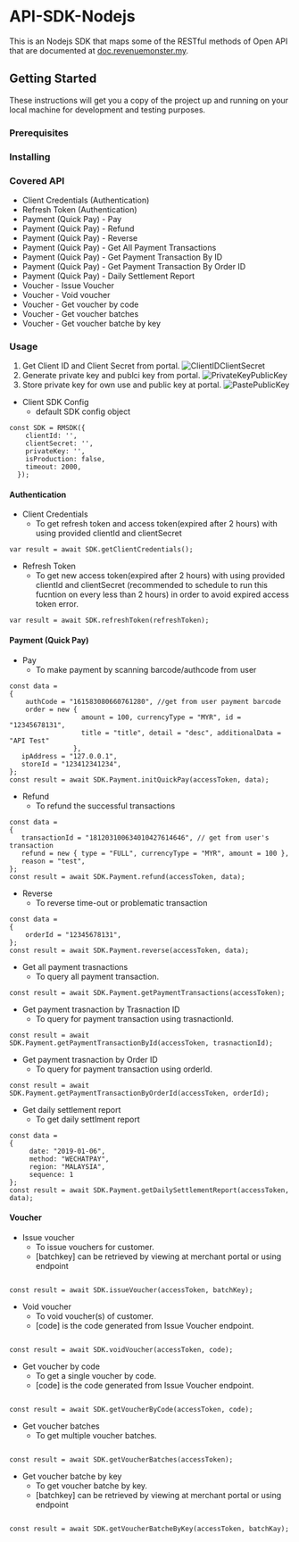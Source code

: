 # API-SDK-Nodejs
This is an Nodejs SDK that maps some of the RESTful methods of Open API that are documented at [doc.revenuemonster.my](https://doc.revenuemonster.my/).

## Getting Started

These instructions will get you a copy of the project up and running on your local machine for development and testing purposes. 

### Prerequisites



### Installing



### Covered API
* Client Credentials (Authentication)
* Refresh Token (Authentication)
* Payment (Quick Pay) - Pay
* Payment (Quick Pay) - Refund
* Payment (Quick Pay) - Reverse
* Payment (Quick Pay) - Get All Payment Transactions
* Payment (Quick Pay) - Get Payment Transaction By ID
* Payment (Quick Pay) - Get Payment Transaction By Order ID
* Payment (Quick Pay) - Daily Settlement Report
* Voucher - Issue Voucher
* Voucher - Void voucher
* Voucher - Get voucher by code
* Voucher - Get voucher batches
* Voucher - Get voucher batche by key



### Usage
1. Get Client ID and Client Secret from portal.
![ClientIDClientSecret](https://storage.googleapis.com/rm-portal-assets/img/rm-landing/clientIDclientSecret.png)
2. Generate private key and publci key from portal. 
![PrivateKeyPublicKey](https://storage.googleapis.com/rm-portal-assets/img/rm-landing/privateKeypublicKey.PNG)
3. Store private key for own use and public key at portal.
![PastePublicKey](https://storage.googleapis.com/rm-portal-assets/img/rm-landing/pastePublicKey.png)


* Client SDK Config
    * default SDK config object 
```
const SDK = RMSDK({
    clientId: '',
    clientSecret: '',
    privateKey: '',
    isProduction: false,
    timeout: 2000,
  });
```

#### Authentication


* Client Credentials
    * To get refresh token and access token(expired after 2 hours) with using provided clientId and clientSecret
```
var result = await SDK.getClientCredentials();
```



* Refresh Token
    * To get new access token(expired after 2 hours) with using provided clientId and clientSecret (recommended to schedule to run this fucntion on every less than 2 hours) in order to avoid expired access token error.
```
var result = await SDK.refreshToken(refreshToken);
```



#### Payment (Quick Pay)


* Pay
    * To make payment by scanning barcode/authcode from user
```
const data =
{
    authCode = "161583080660761280", //get from user payment barcode
    order = new { 
                  amount = 100, currencyType = "MYR", id = "12345678131", 
                  title = "title", detail = "desc", additionalData = "API Test" 
                },
   ipAddress = "127.0.0.1",
   storeId = "123412341234", 
};
const result = await SDK.Payment.initQuickPay(accessToken, data);
```



* Refund
    * To refund the successful transactions 
```
const data =
{
   transactionId = "181203100634010427614646", // get from user's transaction 
   refund = new { type = "FULL", currencyType = "MYR", amount = 100 },
   reason = "test",
};
const result = await SDK.Payment.refund(accessToken, data);
```



* Reverse
    * To reverse time-out or problematic transaction
```
const data = 
{
    orderId = "12345678131",
};
const result = await SDK.Payment.reverse(accessToken, data);
```



* Get all payment trasnactions
    * To query all payment transaction.
    
```
const result = await SDK.Payment.getPaymentTransactions(accessToken);
```



* Get payment trasnaction by Trasnaction ID
    * To query for payment transaction using trasnactionId.

    
```
const result = await SDK.Payment.getPaymentTransactionById(accessToken, trasnactionId);
```



* Get payment trasnaction by Order ID
    * To query for payment transaction using orderId.
    
```
const result = await SDK.Payment.getPaymentTransactionByOrderId(accessToken, orderId);
```



* Get daily settlement report
    * To get daily settlment report 
```
const data = 
{
     date: "2019-01-06",
     method: "WECHATPAY",
     region: "MALAYSIA",
     sequence: 1
};
const result = await SDK.Payment.getDailySettlementReport(accessToken, data);
```



#### Voucher


* Issue voucher
    * To issue vouchers for customer. 
    * [batchkey] can be retrieved by viewing at merchant portal or using endpoint
```

const result = await SDK.issueVoucher(accessToken, batchKey);
```



* Void voucher
    * To void voucher(s) of customer. 
    * [code] is the code generated from Issue Voucher endpoint.
```

const result = await SDK.voidVoucher(accessToken, code);
```



* Get voucher by code
    * To get a single voucher by code.
    * [code] is the code generated from Issue Voucher endpoint.
```

const result = await SDK.getVoucherByCode(accessToken, code);
```



* Get voucher batches
    * To get multiple voucher batches.
```

const result = await SDK.getVoucherBatches(accessToken);
```



* Get voucher batche by key
    * To get voucher batche by key.
    * [batchkey] can be retrieved by viewing at merchant portal or using endpoint
```

const result = await SDK.getVoucherBatcheByKey(accessToken, batchKay);
```
